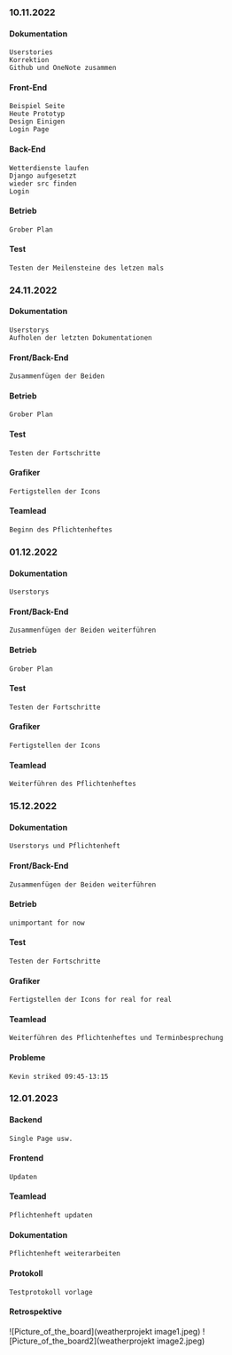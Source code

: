 ### 10.11.2022
#### Dokumentation
    Userstories
    Korrektion
    Github und OneNote zusammen

#### Front-End
    Beispiel Seite
    Heute Prototyp
    Design Einigen
    Login Page

#### Back-End
    Wetterdienste laufen
    Django aufgesetzt
    wieder src finden
    Login

#### Betrieb
    Grober Plan

#### Test
    Testen der Meilensteine des letzen mals



### 24.11.2022
#### Dokumentation
    Userstorys
    Aufholen der letzten Dokumentationen

#### Front/Back-End
    Zusammenfügen der Beiden

#### Betrieb
    Grober Plan

#### Test
    Testen der Fortschritte

#### Grafiker
    Fertigstellen der Icons

#### Teamlead
    Beginn des Pflichtenheftes



### 01.12.2022
#### Dokumentation
    Userstorys

#### Front/Back-End
    Zusammenfügen der Beiden weiterführen

#### Betrieb
    Grober Plan

#### Test
    Testen der Fortschritte

#### Grafiker
    Fertigstellen der Icons

#### Teamlead
    Weiterführen des Pflichtenheftes



### 15.12.2022
#### Dokumentation
    Userstorys und Pflichtenheft

#### Front/Back-End
    Zusammenfügen der Beiden weiterführen

#### Betrieb
    unimportant for now

#### Test
    Testen der Fortschritte

#### Grafiker
    Fertigstellen der Icons for real for real

#### Teamlead
    Weiterführen des Pflichtenheftes und Terminbesprechung

#### Probleme
    Kevin striked 09:45-13:15
    


### 12.01.2023
#### Backend
    Single Page usw.
    
#### Frontend
    Updaten
    
#### Teamlead
    Pflichtenheft updaten
    
#### Dokumentation
    Pflichtenheft weiterarbeiten
    
#### Protokoll
    Testprotokoll vorlage

#### Retrospektive
   ![Picture_of_the_board](weatherprojekt image1.jpeg)
   ![Picture_of_the_board2](weatherprojekt image2.jpeg)
